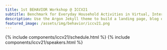 ```yaml
---
title: 1st BEHAVIOR Workshop @ ICCV21
subtitle: Benchmark for Everyday Household Activities in Virtual, Interactive, and Ecological Environments
description: Use the Argon Jekyll theme to build a landing page, blog or complete website.
featured_image: /assets/img/behavior/iccv21.png
---
```


{% include components/iccv21/schedule.html %}
{% include components/iccv21/speakers.html %}

<!-- 
```components/teams/team-carousel-1.html ```
{% include components/teams/team-carousel-1.html %}

---
```components/teams/team-carousel-2.html ```
{% include components/teams/team-carousel-2.html %}

---
```components/teams/team-carousel-3.html ```
{% include components/teams/team-carousel-3.html %}

---
```components/teams/team-carousel-4.html ```
{% include components/teams/team-carousel-4.html %}

---
```components/teams/team-carousel-5.html ```
{% include components/teams/team-carousel-5.html %} -->